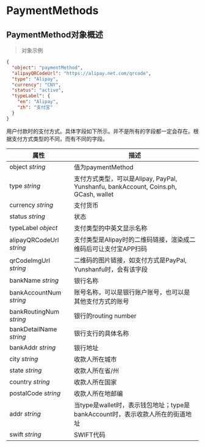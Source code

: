 # PaymentMethods

## PaymentMethod对象概述

> 对象示例

```json
{
  "object": "paymentMethod",
  "alipayQRCodeUrl": "https://alipay.net.com/qrcode",
  "type": "Alipay",
  "currency": "CNY",
  "status": "active",
  "typeLabel": {
    "en": "Alipay",
    "zh": "支付宝"
  }
}
```

用户付款时的支付方式。具体字段如下所示。并不是所有的字段都一定会存在。根据支付方式类型的不同，而有不同的字段。

属性	    |     描述
--------  | -----------
object *string* | 值为paymentMethod
type *string* | 支付方式类型，可以是Alipay, PayPal, Yunshanfu, bankAccount, Coins.ph, GCash, wallet
currency *string* | 支付货币
status *string* | 状态
typeLabel *object* | 支付类型的中英文显示名称
alipayQRCodeUrl *string* | 支付类型是Alipay时的二维码链接，渲染成二维码后可让支付宝APP扫码
qrCodeImgUrl *string* | 二维码的图片链接，如支付方式是PayPal, Yunshanfu时，会有该字段
bankName *string* | 银行名称
bankAccountNum *string* | 账号名称，可以是银行账户账号，也可以是其他支付方式的账号
bankRoutingNum *string* | 银行的routing number
bankDetailName *string* | 银行支行的具体名称
bankAddr *string* | 银行地址
city *string* | 收款人所在城市
state *string* | 收款人所在省/州
country *string* | 收款人所在国家
postalCode *string* | 收款人所在地邮编
addr *string* | 当type是wallet时，表示钱包地址；type是bankAccount时，表示收款人所在的街道地址
swift *string* | SWIFT代码
